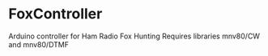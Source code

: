 # FoxController
Arduino controller for Ham Radio Fox Hunting
Requires libraries mnv80/CW and mnv80/DTMF
